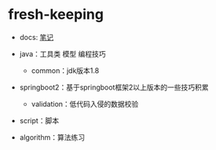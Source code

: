 # fresh-keeping

- docs: [笔记](https://freshchen.github.io/fresh-keeping/)

- java：工具类 模型 编程技巧

    - common：jdk版本1.8
    
- springboot2：基于springboot框架2以上版本的一些技巧积累

    - validation：低代码入侵的数据校验

- script：脚本


- algorithm：算法练习